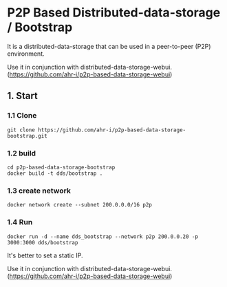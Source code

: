 # P2P Based Distributed-data-storage / Bootstrap
It is a distributed-data-storage that can be used in a peer-to-peer (P2P) environment.   
   
Use it in conjunction with distributed-data-storage-webui.   
(https://github.com/ahr-i/p2p-based-data-storage-webui)

## 1. Start
### 1.1 Clone
```
git clone https://github.com/ahr-i/p2p-based-data-storage-bootstrap.git
```

### 1.2 build
```
cd p2p-based-data-storage-bootstrap
docker build -t dds/bootstrap .
```

### 1.3 create network
```
docker network create --subnet 200.0.0.0/16 p2p
```

### 1.4 Run
```
docker run -d --name dds_bootstrap --network p2p 200.0.0.20 -p 3000:3000 dds/bootstrap
```
It's better to set a static IP.   
   
Use it in conjunction with distributed-data-storage-webui.   
(https://github.com/ahr-i/p2p-based-data-storage-webui)
